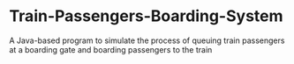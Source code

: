 # Train-Passengers-Boarding-System
A Java-based program to simulate the process of queuing train passengers at a boarding gate and boarding passengers to the train
